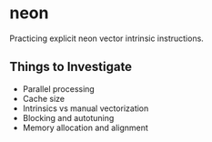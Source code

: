 # neon

Practicing explicit neon vector intrinsic instructions.

## Things to Investigate
* Parallel processing
* Cache size
* Intrinsics vs manual vectorization
* Blocking and autotuning
* Memory allocation and alignment